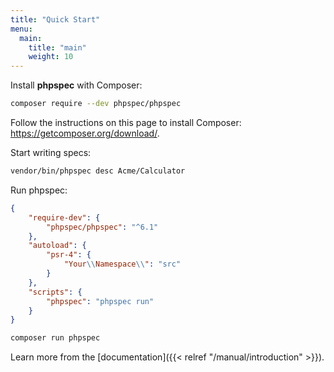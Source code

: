 ```yaml
---
title: "Quick Start"
menu:
  main:
    title: "main"
    weight: 10
---
```


Install **phpspec** with Composer:

```sh
composer require --dev phpspec/phpspec
```

Follow the instructions on this page to install Composer: <https://getcomposer.org/download/>.

Start writing specs:

```sh
vendor/bin/phpspec desc Acme/Calculator
```

Run phpspec:

```json
{
    "require-dev": {
        "phpspec/phpspec": "^6.1"
    },
    "autoload": {
        "psr-4": {
            "Your\\Namespace\\": "src"
        }
    },
    "scripts": {
        "phpspec": "phpspec run"
    }
}
```

```sh
composer run phpspec
```

Learn more from the [documentation]({{< relref "/manual/introduction" >}}).
